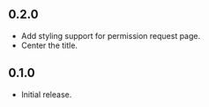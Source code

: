 ## 0.2.0

- Add styling support for permission request page.
- Center the title.

## 0.1.0

- Initial release.

